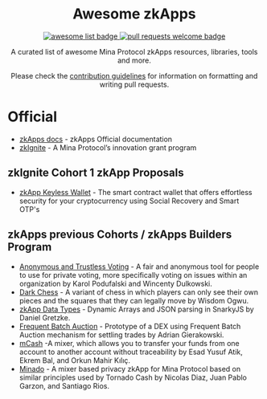  <h1 align="center">Awesome zkApps</h1>
  <p align="center">
    <a href="https://github.com/sindresorhus/awesome">
      <img alt="awesome list badge" src="https://cdn.rawgit.com/sindresorhus/awesome/d7305f38d29fed78fa85652e3a63e154dd8e8829/media/badge.svg">
    </a>
    <a href="http://makeapullrequest.com">
      <img alt="pull requests welcome badge" src="https://img.shields.io/badge/PRs-welcome-brightgreen.svg?style=flat">
    </a>
  </p>

  <p align="center">A curated list of awesome Mina Protocol zkApps resources, libraries, tools and more.</p>
  <p align="center">Please check the <a href="CONTRIBUTING.md">contribution guidelines</a> for information on formatting and writing pull requests.</p>

# Official
* [zkApps docs](https://docs.minaprotocol.com/zkapps) - zkApps Official documentation
* [zkIgnite](https://zkignite.minaprotocol.com/zkignite/zkignite-overview) - A Mina Protocol’s innovation grant program


## zkIgnite Cohort 1 zkApp Proposals
* [zkApp Keyless Wallet](https://zkignite.minaprotocol.com/zkignite/zkapp-track-1/draftproposals/suggestion/236) - The smart contract wallet that offers effortless security for your cryptocurrency using Social Recovery and Smart OTP's

## zkApps  previous Cohorts / zkApps Builders Program
* [Anonymous and Trustless Voting](https://github.com/sausage-dog/minanite) - A fair and anonymous tool for people to use for private voting, more specifically voting on issues within an organization by Karol Podufalski and Wincenty Dulkowski.
* [Dark Chess](https://github.com/iammadab/dark-chess) - A variant of chess in which players can only see their own pieces and the squares that they can legally move by Wisdom Ogwu.
* [zkApp Data Types](https://github.com/gretzke/zkApp-data-types) - Dynamic Arrays and JSON parsing in SnarkyJS by Daniel Gretzke.
* [Frequent Batch Auction](https://github.com/adrian-gierakowski/fba-on-mina) - Prototype of a DEX using Frequent Batch Auction mechanism for settling trades by Adrian Gierakowski.
* [mCash](https://github.com/chainwayxyz/mCash) -A mixer, which allows you to transfer your funds from one account to another account without traceability by Esad Yusuf Atik, Ekrem Bal, and Orkun Mahir Kılıç.
* [Minado](https://github.com/Sr-santi/mina-ui) - A mixer based privacy zkApp for Mina Protocol based on similar principles used by Tornado Cash by Nicolas Diaz, Juan Pablo Garzon, and Santiago Rios.
